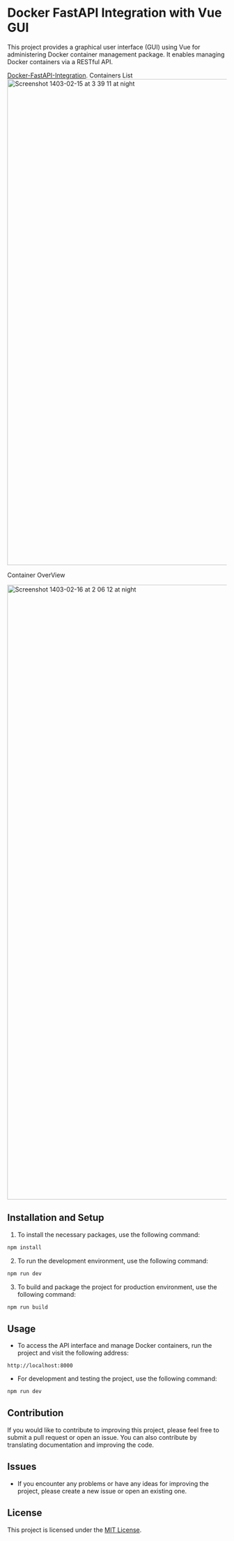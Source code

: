 
# Docker FastAPI Integration with Vue GUI

This project provides a graphical user interface (GUI) using Vue for administering Docker container management package. It enables managing Docker containers via a RESTful API.

[Docker-FastAPI-Integration](https://github.com/saleh-saspx/Docker-FastAPI-Integration).
Containers List
<img width="1115" alt="Screenshot 1403-02-15 at 3 39 11 at night" src="https://github.com/saleh-saspx/Docker-FastAPI-Integration/assets/25975610/194f75ea-694f-4886-afa7-b38001adf25a">

Container OverView

<img width="1410" alt="Screenshot 1403-02-16 at 2 06 12 at night" src="https://github.com/saleh-saspx/Docker-FastAPI-Integration-with-Vue-GUI/assets/25975610/2785bc81-b31a-4d89-a538-fe71995b334e">

## Installation and Setup

1. To install the necessary packages, use the following command:

```bash
npm install
```

2. To run the development environment, use the following command:

```bash
npm run dev
```

3. To build and package the project for production environment, use the following command:

```bash
npm run build
```

## Usage

- To access the API interface and manage Docker containers, run the project and visit the following address:

```
http://localhost:8000
```

- For development and testing the project, use the following command:

```bash
npm run dev
```

## Contribution

If you would like to contribute to improving this project, please feel free to submit a pull request or open an issue. You can also contribute by translating documentation and improving the code.

## Issues

- If you encounter any problems or have any ideas for improving the project, please create a new issue or open an existing one.

## License

This project is licensed under the [MIT License](LICENSE).

